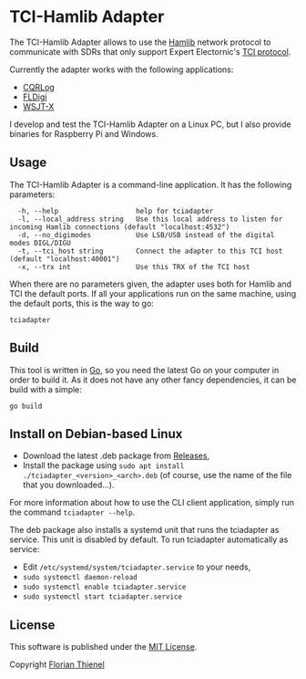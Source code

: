 # TCI-Hamlib Adapter

The TCI-Hamlib Adapter allows to use the [Hamlib](https://github.com/Hamlib/Hamlib) network protocol to communicate with SDRs that only support Expert Electornic's [TCI protocol](https://github.com/maksimus1210/TCI).

Currently the adapter works with the following applications:

* [CQRLog](https://www.cqrlog.com/)
* [FLDigi](http://www.w1hkj.com/)
* [WSJT-X](https://www.physics.princeton.edu/pulsar/k1jt/wsjtx.html)

I develop and test the TCI-Hamlib Adapter on a Linux PC, but I also provide binaries for Raspberry Pi and Windows.

## Usage

The TCI-Hamlib Adapter is a command-line application. It has the following parameters:

```
  -h, --help                   help for tciadapter
  -l, --local_address string   Use this local address to listen for incoming Hamlib connections (default "localhost:4532")
  -d, --no_digimodes           Use LSB/USB instead of the digital modes DIGL/DIGU
  -t, --tci_host string        Connect the adapter to this TCI host (default "localhost:40001")
  -x, --trx int                Use this TRX of the TCI host
```

When there are no parameters given, the adapter uses both for Hamlib and TCI the default ports. If all your applications run on the same machine, using the default ports, this is the way to go:

    tciadapter


## Build

This tool is written in [Go](https://golang.org), so you need the latest Go on your computer in order to build it. As it does not have any other fancy dependencies, it can be build with a simple:

```
go build
```

## Install on Debian-based Linux

* Download the latest .deb package from [Releases](https://github.com/ftl/tciadapter/releases/latest),
* Install the package using `sudo apt install ./tciadapter_<version>_<arch>.deb` (of course, use the name of the file that you downloaded...).

For more information about how to use the CLI client application, simply run the command `tciadapter --help`. 

The deb package also installs a systemd unit that runs the tciadapter as service. This unit is disabled by default. To run tciadapter automatically as service:

* Edit `/etc/systemd/system/tciadapter.service` to your needs,
* `sudo systemctl daemon-reload`
* `sudo systemctl enable tciadapter.service`
* `sudo systemctl start tciadapter.service`

## License
This software is published under the [MIT License](https://www.tldrlegal.com/l/mit).

Copyright [Florian Thienel](http://thecodingflow.com/)
